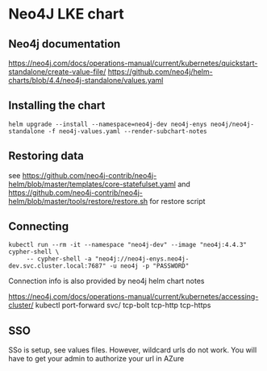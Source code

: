 # Neo4J LKE chart

## Neo4j documentation

https://neo4j.com/docs/operations-manual/current/kubernetes/quickstart-standalone/create-value-file/
https://github.com/neo4j/helm-charts/blob/4.4/neo4j-standalone/values.yaml

## Installing the chart

```
helm upgrade --install --namespace=neo4j-dev neo4j-enys neo4j/neo4j-standalone -f neo4j-values.yaml --render-subchart-notes
```

## Restoring data
see https://github.com/neo4j-contrib/neo4j-helm/blob/master/templates/core-statefulset.yaml and https://github.com/neo4j-contrib/neo4j-helm/blob/master/tools/restore/restore.sh for restore script

## Connecting
```
kubectl run --rm -it --namespace "neo4j-dev" --image "neo4j:4.4.3" cypher-shell \
     -- cypher-shell -a "neo4j://neo4j-enys.neo4j-dev.svc.cluster.local:7687" -u neo4j -p "PASSWORD"
```

Connection info is also provided by neo4j helm chart notes

https://neo4j.com/docs/operations-manual/current/kubernetes/accessing-cluster/
kubectl port-forward svc/<release-name> tcp-bolt tcp-http tcp-https

## SSO
SSo is setup, see values files.
However, wildcard urls do not work.
You will have to get your admin to authorize your url in AZure
